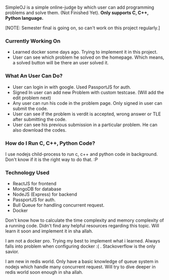 SimpleOJ is a simple online-judge by which user can add programming problems and solve them. (Not Finished Yet).
**Only supports C, C++, Python language.**

[NOTE: Semester final is going on, so can't work on this project regularly.]

### Currently Working On
 - Learned docker some days ago. Trying to implement it in this project.
 - User can see which problem he solved on the homepage. Which means, a solved button will be there an user solved it.

### What An User Can Do?
 - User can login in with google. Used PassportJS for auth.
 - Signed In user can add new Problem with custom testcase. (Will add the edit problem next)
 - Any user can run his code in the problem page. Only signed in user can submit the code.
 - User can see if the problem is verdit is accepted, wrong answer or TLE after submitting the code. 
 - User can see his previous submission in a particular problem. He can also download the codes.

### How do I Run C, C++, Python Code?
I use nodejs child-process to run c, c++ and python code in background. Don't know if it is the right way to do that. :P

### Technology Used
  - ReactJS for frontend
  - MongoDB for database
  - NodeJS (Express) for backend
  - PassportJS for auth.
  - Bull Queue for handling concurrent request.
  - Docker

Don't know how to calculate the time complexity and memory complexity of a running code. Didn't find any helpful resources regarding this topic. Will learn it soon and implement it in sha allah.

I am not a docker pro. Trying my best to implement what i learned. Always falls into problem when configuring docker :( . Stackoverflow is the only savior.

I am new in redis world. Only have a basic knowledge of queue system in nodejs which handle many concurrent request. Will try to dive deeper in redis world soon enough in sha allah.

